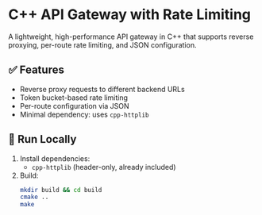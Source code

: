 # C++ API Gateway with Rate Limiting

A lightweight, high-performance API gateway in C++ that supports reverse proxying, per-route rate limiting, and JSON configuration.

## ✅ Features
- Reverse proxy requests to different backend URLs
- Token bucket-based rate limiting
- Per-route configuration via JSON
- Minimal dependency: uses `cpp-httplib`

## 🧪 Run Locally

1. Install dependencies:
   - `cpp-httplib` (header-only, already included)
2. Build:
   ```bash
   mkdir build && cd build
   cmake ..
   make